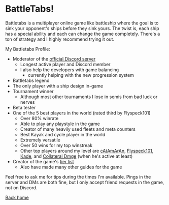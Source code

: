 # BattleTabs!

Battletabs is a multiplayer online game like battleship where the goal is to sink your opponent's ships before they sink yours. The twist is, each ship has a special ability and each can change the game completely. There's a ton of strategy and I highly recommend trying it out.

My Battletabs Profile:
- Moderator of the [official Discord server](https://discord.gg/battletabs)
  - Longest active player and Discord member 
  - I also help the developers with game balancing
    - currently helping with the new progression system
- Battletabs legend
- The only player with a ship design in-game
- Tournament winner
  - Although most other tournaments I lose in semis from bad luck or nerves
- Beta tester
- One of the 5 best players in the world (rated third by Flyspeck101)
  - Over 80% winrate
  - Able to play any playstyle in the game
  - Creator of many heavily used fleets and meta counters
  - Best Kayak and cycle player in the world
  - Extremely versatile 
  - Over 50 wins for my top winstreak
  - Other top players around my level are [cAtAmArAn](https://battletabs.io/player/12e8165d-59c8-4567-86b5-d99726763848), [Flyspeck101](https://battletabs.io/player/3a9ee309-f2e4-446b-a9f9-e1479ffb1bc8), [Kade](https://battletabs.io/player/5b082268-60a3-470d-b3b9-0bc0cee39eb5), and [Collateral Dmge](https://battletabs.io/player/cd32273d-2616-4e55-aa30-977280c41e89/profile) (when he's active at least)
- Creator of the game's [tier list](https://docs.google.com/document/d/1w7nPjJ2OY4waMJzuyNUxBkuftmQSIKc8tKjofWAIuU0/edit?usp=sharing)
  - Also have made many other guides for the game

Feel free to ask me for tips during the times I'm available. Pings in the server and DMs are both fine, but I only accept friend requests in the game, not on Discord.

[Back home](https://bpf99.github.io/About-Me)
